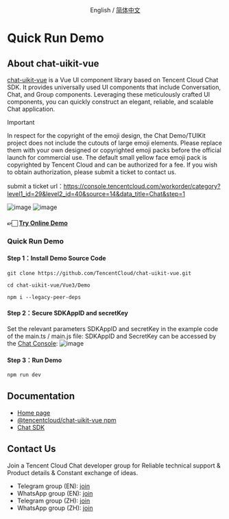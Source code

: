 <p align="center">
  <span>English / </span>
  <a href="https://github.com/TencentCloud/chat-uikit-vue/tree/main/Vue3/Demo/README_ZH.md">简体中文</a>
</p>

# Quick Run Demo

## About chat-uikit-vue

[chat-uikit-vue](https://www.npmjs.com/package/@tencentcloud/chat-uikit-vue) is a Vue UI component library based on Tencent Cloud Chat SDK. It provides universally used UI components that include Conversation, Chat, and Group components. Leveraging these meticulously crafted UI components, you can quickly construct an elegant, reliable, and scalable Chat application.

> [!IMPORTANT]
> In respect for the copyright of the emoji design, the Chat Demo/TUIKit project does not include the cutouts of large emoji elements. Please replace them with your own designed or copyrighted emoji packs before the official launch for commercial use. The default small yellow face emoji pack is copyrighted by Tencent Cloud and can be authorized for a fee. If you wish to obtain authorization, please submit a ticket to contact us.
> 
> submit a ticket url：https://console.tencentcloud.com/workorder/category?level1_id=29&level2_id=40&source=14&data_title=Chat&step=1

![image](https://github.com/TencentCloud/chat-uikit-vue/assets/57951148/7bd24604-1e5e-4541-8992-245dccbbc810)
![image](https://github.com/TencentCloud/chat-uikit-vue/assets/57951148/40ae2f49-39ae-432d-8d1b-5b46414bc3b4)

#### 👉🏻 [Try Online Demo](https://web.sdk.qcloud.com/im/demo/intl/index.html?scene=social)

### Quick Run Demo
#### Step 1：Install Demo Source Code

```shell
git clone https://github.com/TencentCloud/chat-uikit-vue.git

cd chat-uikit-vue/Vue3/Demo

npm i --legacy-peer-deps
```
#### Step 2：Secure SDKAppID and secretKey
Set the relevant parameters SDKAppID and secretKey in the example code of the main.ts / main.js file:
SDKAppID and SecretKey can be accessed by the [Chat Console](https://console.trtc.io/app):
![image](https://github.com/TencentCloud/chat-uikit-react/assets/57951148/09c7c16b-5ff8-4b2d-bb1b-b0bf72a754ed)

#### Step 3：Run Demo
```javascript
npm run dev
```

## Documentation
- [Home page](https://trtc.io/document/50061?platform=web&product=chat)
- [@tencentcloud/chat-uikit-vue npm](https://www.npmjs.com/package/@tencentcloud/chat-uikit-vue)
- [Chat SDK](https://trtc.io/document/34309?platform=web&product=chat)

## Contact Us
Join a Tencent Cloud Chat developer group for Reliable technical support & Product details & Constant exchange of ideas.
- Telegram group (EN): [join](https://t.me/+1doS9AUBmndhNGNl)
- WhatsApp group (EN): [join](https://chat.whatsapp.com/Gfbxk7rQBqc8Rz4pzzP27A)
- Telegram group (ZH): [join](https://t.me/tencent_imsdk)
- WhatsApp group (ZH): [join](https://chat.whatsapp.com/IVa11ZkVmKTEwSWsAzSyik)




